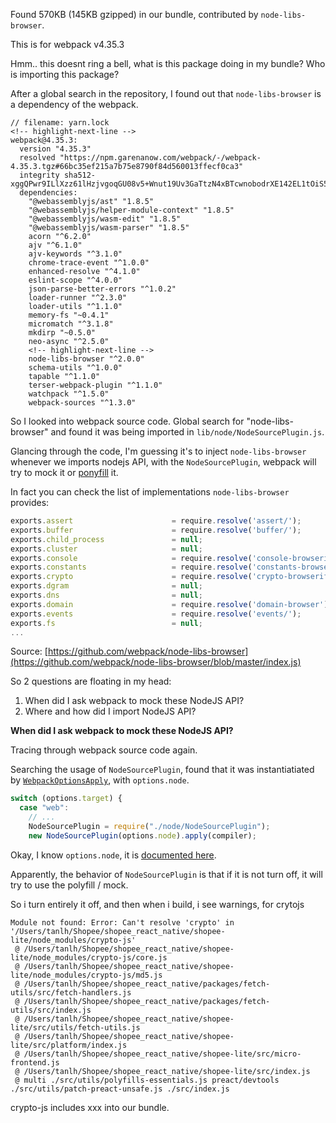 Found 570KB (145KB gzipped) in our bundle, contributed by `node-libs-browser`.

This is for webpack v4.35.3

Hmm.. this doesnt ring a bell, what is this package doing in my bundle? Who is importing this package?

After a global search in the repository, I found out that `node-libs-browser` is a dependency of the webpack.

```
// filename: yarn.lock
<!-- highlight-next-line -->
webpack@4.35.3:
  version "4.35.3"
  resolved "https://npm.garenanow.com/webpack/-/webpack-4.35.3.tgz#66bc35ef215a7b75e8790f84d560013ffecf0ca3"
  integrity sha512-xggQPwr9ILlXzz61lHzjvgoqGU08v5+Wnut19Uv3GaTtzN4xBTcwnobodrXE142EL1tOiS5WVEButooGzcQzTA==
  dependencies:
    "@webassemblyjs/ast" "1.8.5"
    "@webassemblyjs/helper-module-context" "1.8.5"
    "@webassemblyjs/wasm-edit" "1.8.5"
    "@webassemblyjs/wasm-parser" "1.8.5"
    acorn "^6.2.0"
    ajv "^6.1.0"
    ajv-keywords "^3.1.0"
    chrome-trace-event "^1.0.0"
    enhanced-resolve "^4.1.0"
    eslint-scope "^4.0.0"
    json-parse-better-errors "^1.0.2"
    loader-runner "^2.3.0"
    loader-utils "^1.1.0"
    memory-fs "~0.4.1"
    micromatch "^3.1.8"
    mkdirp "~0.5.0"
    neo-async "^2.5.0"
    <!-- highlight-next-line -->
    node-libs-browser "^2.0.0"
    schema-utils "^1.0.0"
    tapable "^1.1.0"
    terser-webpack-plugin "^1.1.0"
    watchpack "^1.5.0"
    webpack-sources "^1.3.0"
```

So I looked into webpack source code. Global search for "node-libs-browser" and found it was being imported in `lib/node/NodeSourcePlugin.js`.

Glancing through the code, I'm guessing it's to inject `node-libs-browser` whenever we imports nodejs API, with the `NodeSourcePlugin`, webpack will try to mock it or [ponyfill](https://github.com/sindresorhus/ponyfill) it.

In fact you can check the list of implementations `node-libs-browser` provides:

```js
exports.assert						= require.resolve('assert/');
exports.buffer						= require.resolve('buffer/');
exports.child_process				= null;
exports.cluster						= null;
exports.console						= require.resolve('console-browserify');
exports.constants					= require.resolve('constants-browserify');
exports.crypto						= require.resolve('crypto-browserify');
exports.dgram						= null;
exports.dns							= null;
exports.domain						= require.resolve('domain-browser');
exports.events						= require.resolve('events/');
exports.fs							= null;
...
```

Source: [https://github.com/webpack/node-libs-browser](https://github.com/webpack/node-libs-browser/blob/master/index.js)

So 2 questions are floating in my head:
1. When did I ask webpack to mock these NodeJS API?
1. Where and how did I import NodeJS API?

**When did I ask webpack to mock these NodeJS API?**

Tracing through webpack source code again.

Searching the usage of `NodeSourcePlugin`, found that it was instantiatiated by [`WebpackOptionsApply`](https://github.com/webpack/webpack/blob/master/lib/WebpackOptionsApply.js), with `options.node`.

```js
switch (options.target) {
  case "web":
    // ...
    NodeSourcePlugin = require("./node/NodeSourcePlugin");
    new NodeSourcePlugin(options.node).apply(compiler);
```

Okay, I know `options.node`, it is [documented here](https://webpack.js.org/configuration/node/).

Apparently, the behavior of `NodeSourcePlugin` is that if it is not turn off, it will try to use the polyfill / mock.

So i turn entirely it off, and then when i build, i see warnings, for crytojs

```
Module not found: Error: Can't resolve 'crypto' in '/Users/tanlh/Shopee/shopee_react_native/shopee-lite/node_modules/crypto-js'
 @ /Users/tanlh/Shopee/shopee_react_native/shopee-lite/node_modules/crypto-js/core.js
 @ /Users/tanlh/Shopee/shopee_react_native/shopee-lite/node_modules/crypto-js/md5.js
 @ /Users/tanlh/Shopee/shopee_react_native/packages/fetch-utils/src/fetch-handlers.js
 @ /Users/tanlh/Shopee/shopee_react_native/packages/fetch-utils/src/index.js
 @ /Users/tanlh/Shopee/shopee_react_native/shopee-lite/src/utils/fetch-utils.js
 @ /Users/tanlh/Shopee/shopee_react_native/shopee-lite/src/platform/index.js
 @ /Users/tanlh/Shopee/shopee_react_native/shopee-lite/src/micro-frontend.js
 @ /Users/tanlh/Shopee/shopee_react_native/shopee-lite/src/index.js
 @ multi ./src/utils/polyfills-essentials.js preact/devtools ./src/utils/patch-preact-unsafe.js ./src/index.js
 ```

crypto-js includes xxx into our bundle.

